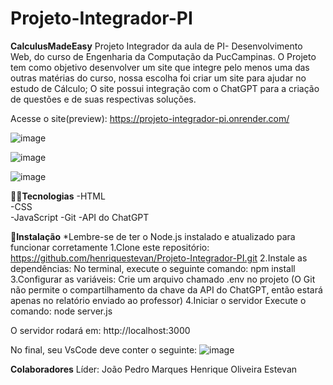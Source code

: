 # Projeto-Integrador-PI
**CalculusMadeEasy**
Projeto Integrador da aula de PI- Desenvolvimento Web, do curso de Engenharia da Computação da PucCampinas.
O Projeto tem como objetivo desenvolver um site que integre pelo menos uma das outras matérias do curso, nossa escolha foi criar um site para ajudar no estudo de Cálculo;
O site possui integração com o ChatGPT para a criação de questões e de suas respectivas soluções.

Acesse o site(preview): https://projeto-integrador-pi.onrender.com/

![image](https://github.com/user-attachments/assets/1ad2c50b-3e5d-46f0-850d-7e5310e5c241)

![image](https://github.com/user-attachments/assets/db5a4941-b83a-4372-9985-cd9bfc3c824d)

![image](https://github.com/user-attachments/assets/b867b961-7422-4a3d-9be1-4db4d6d77d7c)

👨‍💻**Tecnologias**
-HTML  
-CSS  
-JavaScript
-Git
-API do ChatGPT

📝**Instalação**
*Lembre-se de ter o Node.js instalado e atualizado para funcionar corretamente
1.Clone este repositório:
https://github.com/henriquestevan/Projeto-Integrador-PI.git
2.Instale as dependências:
  No terminal, execute o seguinte comando:
  npm install
3.Configurar as variáveis:
  Crie um arquivo chamado .env no projeto
  (O Git não permite o compartilhamento da chave da API do ChatGPT, então estará apenas no relatório enviado ao professor)
4.Iniciar o servidor
  Execute o comando:
  node server.js

  O servidor rodará em: http://localhost:3000

No final, seu VsCode deve conter o seguinte:
![image](https://github.com/user-attachments/assets/2b174f6c-85a1-4313-ab36-9372455efa7b)

**Colaboradores**
Líder: João Pedro Marques
Henrique Oliveira Estevan


  

  






